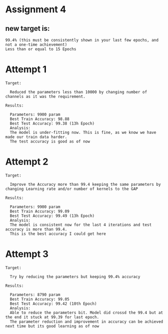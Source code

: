 # Assignment 4

## new target is:
    99.4% (this must be consistently shown in your last few epochs, and not a one-time achievement)
    Less than or equal to 15 Epochs

# Attempt 1
    Target: 

      Reduced the parameters less than 10000 by changing number of channels as it was the requirement.
      
    Results:

      Parameters: 9900 param
      Best Train Accuracy: 98.88
      Best Test Accuracy: 99.38 (13h Epoch)
      Analysis:
      The model is under-fitting now. This is fine, as we know we have made our train data harder. 
      The test accuracy is good as of now
      
      
# Attempt 2
    Target: 

      Improve the Accuracy more than 99.4 keeping the same parameters by changing Learning rate and/or number of kernels to the GAP
      
    Results:

      Parameters: 9900 param
      Best Train Accuracy: 99.09
      Best Test Accuracy: 99.49 (13h Epoch)
      Analysis:
      The model is consistent now for the last 4 iterations and test accuracy is more than 99.4. 
      This is the best accuracy I could get here
      
 # Attempt 3
    Target: 

      Try by reducing the parameters but keeping 99.4% accuracy 
      
    Results:

      Parameters: 8790 param 
      Best Train Accuracy: 99.05
      Best Test Accuracy: 99.42 (10th Epoch)
      Analysis:
      Able to reduce the parameters bit. Model did crossd the 99.4 but at the end it stuck at 99.39 for last epoch. 
      The parameter reduction and improvement in accuracy can be achieved next time but its good learning as of now
      
  
 
